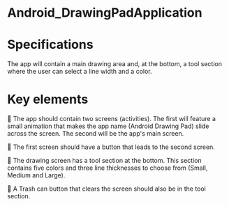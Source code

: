 # Android_DrawingPadApplication

# Specifications

The app will contain a main drawing area and, at the bottom, a tool section where the user can select a line width and a color.

# Key elements

 The app should contain two screens (activities). The first will feature a small animation that makes the app name (Android Drawing Pad) slide across the screen. The second will be the app's main screen.

 The first screen should have a button that leads to the second screen.

 The drawing screen has a tool section at the bottom. This section contains five colors and three line thicknesses to choose from (Small, Medium and Large).

 A Trash can button that clears the screen should also be in the tool section.
